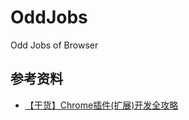 # OddJobs

Odd Jobs of Browser

## 参考资料

- [【干货】Chrome插件(扩展)开发全攻略](http://blog.haoji.me/chrome-plugin-develop.html)
